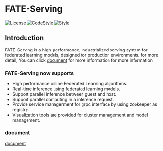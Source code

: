 # FATE-Serving

[![License](https://img.shields.io/badge/License-Apache%202.0-blue.svg)](https://opensource.org/licenses/Apache-2.0) 
[![CodeStyle](https://img.shields.io/badge/Check%20Style-Google-brightgreen)](https://checkstyle.sourceforge.io/google_style.html) 
[![Style](https://img.shields.io/badge/Check%20Style-Black-black)](https://checkstyle.sourceforge.io/google_style.html) 

## Introduction

FATE-Serving is a high-performance, industrialized serving system for federated learning models, designed for production environments. for more detail, You can click [document](https://github.com/FederatedAI/FATE-Serving/wiki) for more information for more information 

### FATE-Serving now supports

- High performance online Federated Learning algorithms.
- Real-time inference using federated learning models.
- Support parallel inference between guest and host.
- Support parallel computing in a inference request.
- Provide service managerment for grpc interface by using zookeeper as registry.
- Visualization tools are provided for cluster management and model management.


###  document
[document](https://webank-ai-1251170195.cos.ap-guangzhou.myqcloud.com/FATE-SERVING-2.0.html    ) 


